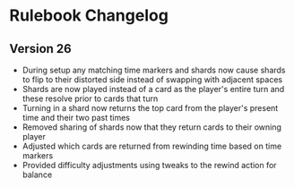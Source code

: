 # Rulebook Changelog
## Version 26
* During setup any matching time markers and shards now cause shards to flip to their distorted side instead of swapping with adjacent spaces
* Shards are now played instead of a card as the player's entire turn and these resolve prior to cards that turn
* Turning in a shard now returns the top card from the player's present time and their two past times
* Removed sharing of shards now that they return cards to their owning player
* Adjusted which cards are returned from rewinding time based on time markers
* Provided difficulty adjustments using tweaks to the rewind action for balance
